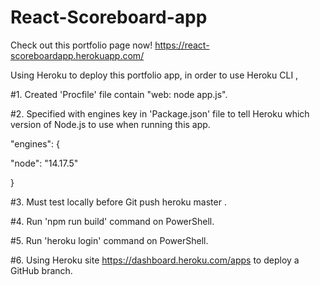 # React-Scoreboard-app
 
Check out this portfolio page now! https://react-scoreboardapp.herokuapp.com/

Using Heroku to deploy this portfolio app, in order to use Heroku CLI ,

#1. Created 'Procfile' file contain "web: node app.js".

#2. Specified with engines key in 'Package.json' file to tell Heroku which version of Node.js to use when running this app.

"engines": {

"node": "14.17.5"

}

#3. Must test locally before Git push heroku master .

#4. Run 'npm run build' command on PowerShell.

#5. Run 'heroku login' command on PowerShell.

#6. Using Heroku site https://dashboard.heroku.com/apps to deploy a GitHub branch.
